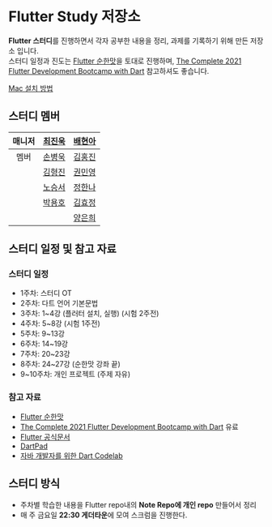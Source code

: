 # Flutter Study 저장소   
**Flutter 스터디**를 진행하면서 각자 공부한 내용을 정리, 과제를 기록하기 위해 만든 저장소 입니다.   
스터디 일정과 진도는 [Flutter 순한맛](https://www.youtube.com/playlist?list=PLQt_pzi-LLfpcRFhWMywTePfZ2aPapvyl)을 토대로 진행하며, [The Complete 2021 Flutter Development Bootcamp with Dart](https://www.udemy.com/course/flutter-bootcamp-with-dart/) 참고하셔도 좋습니다.

[Mac 설치 방법](https://github.com/dsc-sangmyung/2021-Flutter-Study/blob/main/Note/installGuide_for_Mac.md)


## 스터디 멤버
|매니저|[최진욱](https://github.com/JJinuk)|[배현아](https://github.com/hyuna6927)|   
|:---:|:---:|:---:|
|멤버|[손병욱](https://github.com/j1mmyson)|[김홍진](https://github.com/hongjin4790)|
||[김형진](https://github.com/HyeongjinKim98)|[권민영](https://github.com/Minyoung52)|
||[노승서](https://github.com/rohseungseo)|[정한나](https://github.com/hanna8254)|
||[박용호](https://github.com/ParkTori)|[김효정](https://github.com/hyojeong0727)|
||                                  |[양은희](https://github.com/Yangeunhui)|   


## 스터디 일정 및 참고 자료 

### 스터디 일정
- 1주차: 스터디 OT
- 2주차: 다트 언어 기본문법
- 3주차: 1~4강 (플러터 설치, 실행) (시험 2주전)
- 4주차: 5~8강 (시험 1주전)
- 5주차: 9~13강
- 6주차: 14~19강
- 7주차: 20~23강
- 8주차: 24~27강 (순한맛 강좌 끝)
- 9~10주차: 개인 프로젝트 (주제 자유)   

### 참고 자료
  - [Flutter 순한맛](https://www.youtube.com/playlist?list=PLQt_pzi-LLfpcRFhWMywTePfZ2aPapvyl)
  - [The Complete 2021 Flutter Development Bootcamp with Dart](https://www.udemy.com/course/flutter-bootcamp-with-dart/) 유료
  - [Flutter 공식문서](https://flutter.dev/docs)
  - [DartPad](https://dartpad.dev/)
  - [자바 개발자를 위한 Dart Codelab](https://codelabs.developers.google.com/codelabs/from-java-to-dart/#0)

## 스터디 방식

  - 주차별 학습한 내용을 Flutter repo내의 **Note Repo에 개인 repo** 만들어서 정리
  - 매 주 금요일 **22:30 게더타운**에 모여 스크럼을 진행한다.


